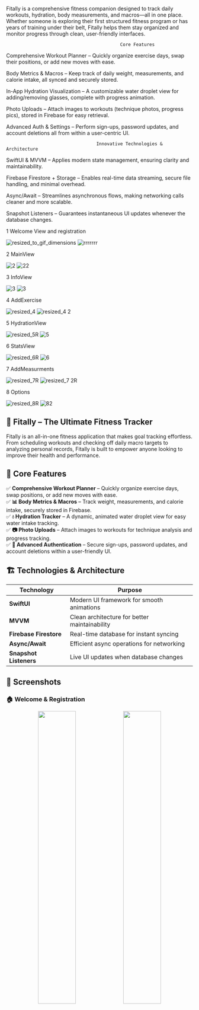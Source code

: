 Fitally is a comprehensive fitness companion designed to track daily workouts, hydration, body measurements, and macros—all in one place. 
Whether someone is exploring their first structured fitness program or has years of training under their belt, Fitally helps them stay organized and monitor progress through clean, user-friendly interfaces.

                                               Core Features
Comprehensive Workout Planner – Quickly organize exercise days, swap their positions, or add new moves with ease.

Body Metrics & Macros – Keep track of daily weight, measurements, and calorie intake, all synced and securely stored.

In-App Hydration Visualization – A customizable water droplet view for adding/removing glasses, complete with progress animation.

Photo Uploads – Attach images to workouts (technique photos, progress pics), stored in Firebase for easy retrieval.

Advanced Auth & Settings – Perform sign-ups, password updates, and account deletions all from within a user-centric UI.

                                      Innovative Technologies & Architecture
SwiftUI & MVVM – Applies modern state management, ensuring clarity and maintainability.

Firebase Firestore + Storage – Enables real-time data streaming, secure file handling, and minimal overhead.

Async/Await – Streamlines asynchronous flows, making networking calls cleaner and more scalable.

Snapshot Listeners – Guarantees instantaneous UI updates whenever the database changes.


1 Welcome View and registration 


![resized_to_gif_dimensions](https://github.com/user-attachments/assets/ebd6df90-895d-4eda-a695-53c7aa21c789)   ![rrrrrrr](https://github.com/user-attachments/assets/4b05d1bc-0077-40e3-a8ef-3494533e7037)

2 MainView

![2](https://github.com/user-attachments/assets/0f507d8b-14a2-4eb2-ac10-860d3e1ad263)   ![22](https://github.com/user-attachments/assets/400e4900-c3cd-4b1d-b744-b3c879f12abb)

3 InfoView 

![3](https://github.com/user-attachments/assets/8bb63623-0c41-4470-a4f7-e87c7330c51f)   ![3](https://github.com/user-attachments/assets/f4b83434-9d44-4b96-8eb4-a1eaace06dda)


4 AddExercise

![resized_4](https://github.com/user-attachments/assets/cd6240fe-6e64-4ea1-9399-74fb16e8fd29)   ![resized_4 2](https://github.com/user-attachments/assets/96d59300-1d4f-4696-8844-4fe09364ea19)

5 HydrationView

![resized_5R](https://github.com/user-attachments/assets/11869271-bec1-436b-9262-ec360bec5a88)   ![5](https://github.com/user-attachments/assets/6a2d4945-1d00-479e-8bc9-fb6397beb51a)

6 StatsView

![resized_6R](https://github.com/user-attachments/assets/c6c362be-13bb-4748-931c-3271c1b49538)  ![6](https://github.com/user-attachments/assets/6ad574b1-42de-4ff5-afe2-e50b98562896)

7 AddMeasurments

![resized_7R](https://github.com/user-attachments/assets/9a2af116-fb1b-4af8-9d9e-d49e31b09de7)   ![resized_7 2R](https://github.com/user-attachments/assets/36a0f5a6-6ae9-463f-b609-380a2d409d11)

8 Options

![resized_8R](https://github.com/user-attachments/assets/ecd671b1-003d-45ce-9883-8ed3fd17c077)   ![82](https://github.com/user-attachments/assets/a9cb6add-1163-4003-97e6-247cd485ef5a)


## 🚀 Fitally – The Ultimate Fitness Tracker
Fitally is an all-in-one fitness application that makes goal tracking effortless. From scheduling workouts and checking off daily macro targets to analyzing personal records, Fitally is built to empower anyone looking to improve their health and performance.


## 🎯 Core Features
✅ **Comprehensive Workout Planner** – Quickly organize exercise days, swap positions, or add new moves with ease.  
✅ **📊 Body Metrics & Macros** – Track weight, measurements, and calorie intake, securely stored in Firebase.  
✅ **💧 Hydration Tracker** – A dynamic, animated water droplet view for easy water intake tracking.  
✅ **📷 Photo Uploads** – Attach images to workouts for technique analysis and progress tracking.  
✅ **🔑 Advanced Authentication** – Secure sign-ups, password updates, and account deletions within a user-friendly UI.  


## 🏗️ Technologies & Architecture

| Technology        | Purpose                                      |
|------------------|----------------------------------------------|
| **SwiftUI**      | Modern UI framework for smooth animations  |
| **MVVM**         | Clean architecture for better maintainability |
| **Firebase Firestore** | Real-time database for instant syncing |
| **Async/Await**  | Efficient async operations for networking  |
| **Snapshot Listeners** | Live UI updates when database changes |


## 📸 Screenshots

### 🏠 Welcome & Registration
<p align="center">
  <img src="https://github.com/user-attachments/assets/ebd6df90-895d-4eda-a695-53c7aa21c789" width="45%"/>
  <img src="https://github.com/user-attachments/assets/4b05d1bc-0077-40e3-a8ef-3494533e7037" width="45%"/>
</p>
